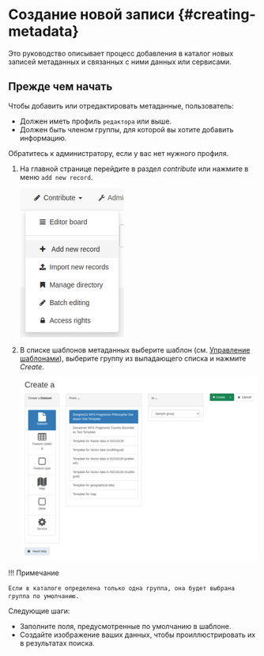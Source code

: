 # Создание новой записи {#creating-metadata}

Это руководство описывает процесс добавления в каталог новых записей метаданных и связанных с ними данных или сервисами.

## Прежде чем начать

Чтобы добавить или отредактировать метаданные, пользователь:

- Должен иметь профиль `редактора` или выше.
- Должен быть членом группы, для которой вы хотите добавить информацию.

Обратитесь к администратору, если у вас нет нужного профиля.

1.  На главной странице перейдите в раздел *contribute* или нажмите в меню `add new record`.

    ![](img/add-new-record.png)

2.  В списке шаблонов метаданных выберите шаблон (см. [Управление шаблонами](managing-templates.md)), выберите группу из выпадающего списка и нажмите *Create*.

    ![](img/creating-metadata.png)

!!! Примечание

    Если в каталоге определена только одна группа, она будет выбрана группа по умолчанию.

Следующие шаги:

- Заполните поля, предусмотренные по умолчанию в шаблоне.
- Создайте изображение ваших данных, чтобы проиллюстрировать их в результатах поиска.